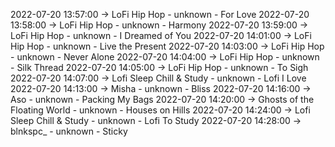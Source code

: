 2022-07-20 13:57:00 -> LoFi Hip Hop - unknown - For Love
2022-07-20 13:58:00 -> LoFi Hip Hop - unknown - Harmony
2022-07-20 13:59:00 -> LoFi Hip Hop - unknown - I Dreamed of You
2022-07-20 14:01:00 -> LoFi Hip Hop - unknown - Live the Present
2022-07-20 14:03:00 -> LoFi Hip Hop - unknown - Never Alone
2022-07-20 14:04:00 -> LoFi Hip Hop - unknown - Silk Thread
2022-07-20 14:05:00 -> LoFi Hip Hop - unknown - To Sigh
2022-07-20 14:07:00 -> Lofi Sleep Chill & Study - unknown - Lofi I Love
2022-07-20 14:13:00 -> Misha - unknown - Bliss
2022-07-20 14:16:00 -> Aso - unknown - Packing My Bags
2022-07-20 14:20:00 -> Ghosts of the Floating World - unknown - Houses on Hills
2022-07-20 14:24:00 -> Lofi Sleep Chill & Study - unknown - Lofi To Study
2022-07-20 14:28:00 -> blnkspc_ - unknown - Sticky
